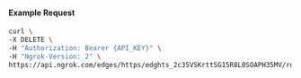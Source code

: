 <!-- Code generated for API Clients. DO NOT EDIT. -->

#### Example Request

```bash
curl \
-X DELETE \
-H "Authorization: Bearer {API_KEY}" \
-H "Ngrok-Version: 2" \
https://api.ngrok.com/edges/https/edghts_2c35VSKrttSG15R8L0SOAPH35MV/routes/edghtsrt_2c35VQD4Fef9teYVMb4MaNFAwci/ip_restriction
```
